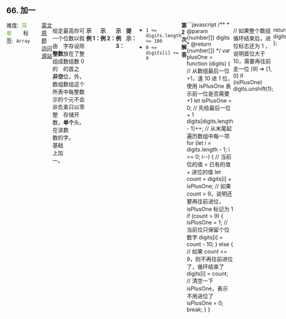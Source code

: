 <div style="font-size: 20px; margin-bottom: 15px; font-weight: bold;">66. 加一</div>
<div style="display: flex; font-size: 14px; justify-content: space-between;"><div><span style="margin-right: 30px;">难度:&nbsp;&nbsp;<label style="color: rgb(90, 183, 38);">简单</label></span><span style="margin-right: 30px;">标签:&nbsp;&nbsp;<code>Array</code></span></div><div><span style="margin-right: 15px;"><a href="https://leetcode.com/problems/plus-one/">英文原题</a></span><span><a href="https://leetcode-cn.com/problems/plus-one/">访问源站</a></span></div>
<hr style="height: 1px; margin: 1em 0px;" />
<p>给定一个由 <strong>整数 </strong>组成的<strong> 非空</strong> 数组所表示的非负整数，在该数的基础上加一。</p>

<p>最高位数字存放在数组的首位， 数组中每个元素只存储<strong>单个</strong>数字。</p>

<p>你可以假设除了整数 0 之外，这个整数不会以零开头。</p>

<p> </p>

<p><strong>示例 1：</strong></p>

<pre>
<strong>输入：</strong>digits = [1,2,3]
<strong>输出：</strong>[1,2,4]
<strong>解释：</strong>输入数组表示数字 123。
</pre>

<p><strong>示例 2：</strong></p>

<pre>
<strong>输入：</strong>digits = [4,3,2,1]
<strong>输出：</strong>[4,3,2,2]
<strong>解释：</strong>输入数组表示数字 4321。
</pre>

<p><strong>示例 3：</strong></p>

<pre>
<strong>输入：</strong>digits = [0]
<strong>输出：</strong>[1]
</pre>

<p> </p>

<p><strong>提示：</strong></p>

<ul>
	<li><code>1 &lt;= digits.length &lt;= 100</code></li>
	<li><code>0 &lt;= digits[i] &lt;= 9</code></li>
</ul>

<hr style="height: 1px; margin: 1em 0px;" />
<strong>第2次解答</strong>
```javascript
/**
 * @param {number[]} digits
 * @return {number[]}
 */
var plusOne = function (digits) {
  // 从数组最后一位 +1，逢 10 进 1 位，使用 isPlusOne 表示前一位是否需要 +1
  let isPlusOne = 0;
  // 先给最后一位 + 1
  digits[digits.length - 1]++;
  // 从末尾起遍历数组中每一项
  for (let i = digits.length - 1; i >= 0; i--) {
    // 当前位的值 = 已有的值 + 进位的值
    let count = digits[i] + isPlusOne;
    // 如果 count > 9，说明还要再往前进位， isPlusOne 标记为 1
    if (count > 9) {
      isPlusOne = 1;
      // 当前位只保留个位数字
      digits[i] = count - 10;
    } else {
      // 如果 count <= 9，则不再往前进位了，循环结束了
      digits[i] = count;
      // 清空一下 isPlusOne，表示不用进位了
      isPlusOne = 0;
      break;
    }
  }

  // 如果整个数组循环结束后，进位标志还为 1 ，说明首位大于 10，需要再往前走一位 [9] => [1, 0]
  if (isPlusOne) digits.unshift(1);

  return digits;
};
```
<hr style="height: 1px; margin: 1em 0px;" />
<strong>第1次解答</strong>
```javascript
/**
 * @param {number[]} digits
 * @return {number[]}
 * @description 题干的意思是，数组中只允许出现 0~9 这几个数字，且首位必非 0，如果 +1 后变成了 10，需要向前进一位，例如 [9, 9] -> [1, 0, 0]
 */
var plusOne = function (digits) {
  // 从末尾往前遍历，查找需要 +1 的元素
  for (let i = digits.length - 1; i >= 0; i--) {
    // 如果当前位数不为9，直接 +1 并且退出，完成查找，前序元素不需要改动
    if (digits[i] !== 9) {
      digits[i]++;
      break;
      // 否则，当前元素为 9， 则将当前元素变成 0 ，前面一位元素需要 +1
    } else {
      digits[i] = 0;
    }
  }
  // 特殊情况：如果首位为0，则表示首位元素之前为 9 ，且第二位元素为 10，首位需要向前 +1
  if (digits[0] === 0) digits.unshift(1);

  return digits;
};
```